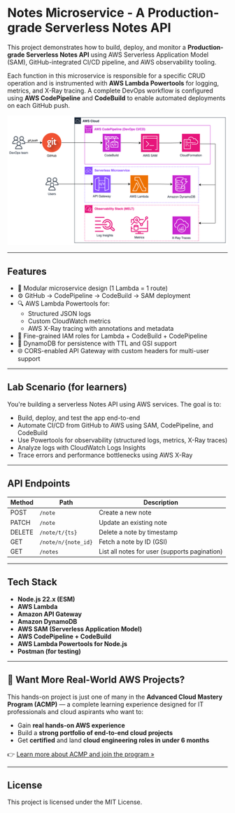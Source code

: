 # Notes Microservice - A Production-grade Serverless Notes API

This project demonstrates how to build, deploy, and monitor a **Production-grade Serverless Notes API** using AWS Serverless Application Model (SAM), GitHub-integrated CI/CD pipeline, and AWS observability tooling.

Each function in this microservice is responsible for a specific CRUD operation and is instrumented with **AWS Lambda Powertools** for logging, metrics, and X-Ray tracing. A complete DevOps workflow is configured using **AWS CodePipeline** and **CodeBuild** to enable automated deployments on each GitHub push.

![Architecture](media/nfc-arch-lab-10-10.svg)

---

## Features

- 🧩 Modular microservice design (1 Lambda = 1 route)
- ⚙️ GitHub → CodePipeline → CodeBuild → SAM deployment
- 🔍 AWS Lambda Powertools for:
  - Structured JSON logs  
  - Custom CloudWatch metrics  
  - AWS X-Ray tracing with annotations and metadata  
- 🔐 Fine-grained IAM roles for Lambda + CodeBuild + CodePipeline
- 🔁 DynamoDB for persistence with TTL and GSI support
- 🌐 CORS-enabled API Gateway with custom headers for multi-user support

---

## Lab Scenario (for learners)

You're building a serverless Notes API using AWS services. The goal is to:

- Build, deploy, and test the app end-to-end  
- Automate CI/CD from GitHub to AWS using SAM, CodePipeline, and CodeBuild  
- Use Powertools for observability (structured logs, metrics, X-Ray traces)  
- Analyze logs with CloudWatch Logs Insights  
- Trace errors and performance bottlenecks using AWS X-Ray  

---

## API Endpoints

| Method | Path                | Description                                   |
| ------ | ------------------- | --------------------------------------------- |
| POST   | `/note`             | Create a new note                             |
| PATCH  | `/note`             | Update an existing note                       |
| DELETE | `/note/t/{ts}`      | Delete a note by timestamp                    |
| GET    | `/note/n/{note_id}` | Fetch a note by ID (GSI)                      |
| GET    | `/notes`            | List all notes for user (supports pagination) |

---

## Tech Stack

- **Node.js 22.x (ESM)**
- **AWS Lambda**
- **Amazon API Gateway**
- **Amazon DynamoDB**
- **AWS SAM (Serverless Application Model)**
- **AWS CodePipeline + CodeBuild**
- **AWS Lambda Powertools for Node.js**
- **Postman (for testing)**

---

## 🚀 Want More Real-World AWS Projects?

This hands-on project is just one of many in the **Advanced Cloud Mastery Program (ACMP)** — a complete learning experience designed for IT professionals and cloud aspirants who want to:

- Gain **real hands-on AWS experience**  
- Build a **strong portfolio of end-to-end cloud projects**  
- Get **certified** and land **cloud engineering roles in under 6 months**

👉 [Learn more about ACMP and join the program »](https://needforcloud.com)

---

## License

This project is licensed under the MIT License.
